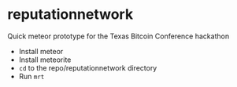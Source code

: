 reputationnetwork
=================

Quick meteor prototype for the Texas Bitcoin Conference hackathon

* Install meteor
* Install meteorite
* `cd` to the repo/reputationnetwork directory
* Run `mrt`
